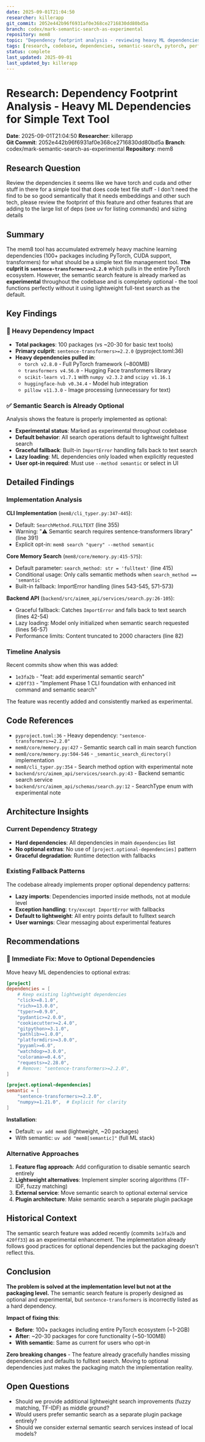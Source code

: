 ```yaml
---
date: 2025-09-01T21:04:50
researcher: killerapp
git_commit: 2052e442b96f6931af0e368ce2716830dd80bd5a
branch: codex/mark-semantic-search-as-experimental
repository: mem8
topic: "Dependency footprint analysis - reviewing heavy ML dependencies for simple text tool"
tags: [research, codebase, dependencies, semantic-search, pytorch, performance]
status: complete
last_updated: 2025-09-01
last_updated_by: killerapp
---
```


# Research: Dependency Footprint Analysis - Heavy ML Dependencies for Simple Text Tool

**Date**: 2025-09-01T21:04:50
**Researcher**: killerapp  
**Git Commit**: 2052e442b96f6931af0e368ce2716830dd80bd5a
**Branch**: codex/mark-semantic-search-as-experimental
**Repository**: mem8

## Research Question
Review the dependencies it seems like we have torch and cuda and other stuff in there for a simple tool that does code text file stuff - I don't need the find to be so good semantically that it needs embeddings and other such tech, please review the footprint of this feature and other features that are adding to the large list of deps (see uv for listing commands) and sizing details

## Summary
The mem8 tool has accumulated extremely heavy machine learning dependencies (100+ packages including PyTorch, CUDA support, transformers) for what should be a simple text file management tool. **The culprit is `sentence-transformers>=2.2.0`** which pulls in the entire PyTorch ecosystem. However, the semantic search feature is already marked as **experimental** throughout the codebase and is completely optional - the tool functions perfectly without it using lightweight full-text search as the default.

## Key Findings

### 🚨 Heavy Dependency Impact
- **Total packages**: 100 packages (vs ~20-30 for basic text tools)
- **Primary culprit**: `sentence-transformers>=2.2.0` (pyproject.toml:36)
- **Heavy dependencies pulled in**:
  - `torch v2.8.0` - Full PyTorch framework (~800MB)
  - `transformers v4.56.0` - Hugging Face transformers library
  - `scikit-learn v1.7.1` with `numpy v2.3.2` and `scipy v1.16.1`
  - `huggingface-hub v0.34.4` - Model hub integration
  - `pillow v11.3.0` - Image processing (unnecessary for text)

### ✅ Semantic Search is Already Optional
Analysis shows the feature is properly implemented as optional:
- **Experimental status**: Marked as experimental throughout codebase
- **Default behavior**: All search operations default to lightweight fulltext search
- **Graceful fallback**: Built-in `ImportError` handling falls back to text search
- **Lazy loading**: ML dependencies only loaded when explicitly requested
- **User opt-in required**: Must use `--method semantic` or select in UI

## Detailed Findings

### Implementation Analysis

**CLI Implementation** (`mem8/cli_typer.py:347-445`):
- Default: `SearchMethod.FULLTEXT` (line 355)  
- Warning: "⚠️ Semantic search requires sentence-transformers library" (line 391)
- Explicit opt-in: `mem8 search "query" --method semantic`

**Core Memory Search** (`mem8/core/memory.py:415-575`):
- Default parameter: `search_method: str = 'fulltext'` (line 415)
- Conditional usage: Only calls semantic methods when `search_method == 'semantic'`
- Built-in fallback: ImportError handling (lines 543-545, 571-573)

**Backend API** (`backend/src/aimem_api/services/search.py:26-105`):
- Graceful fallback: Catches `ImportError` and falls back to text search (lines 42-54)
- Lazy loading: Model only initialized when semantic search requested (lines 56-57)
- Performance limits: Content truncated to 2000 characters (line 82)

### Timeline Analysis
Recent commits show when this was added:
- `1e3fa2b` - "feat: add experimental semantic search" 
- `420ff33` - "Implement Phase 1 CLI foundation with enhanced init command and semantic search"

The feature was recently added and consistently marked as experimental.

## Code References
- `pyproject.toml:36` - Heavy dependency: `"sentence-transformers>=2.2.0"`
- `mem8/core/memory.py:427` - Semantic search call in main search function
- `mem8/core/memory.py:504-546` - `_semantic_search_directory()` implementation
- `mem8/cli_typer.py:354` - Search method option with experimental note
- `backend/src/aimem_api/services/search.py:43` - Backend semantic search service
- `backend/src/aimem_api/schemas/search.py:12` - SearchType enum with experimental note

## Architecture Insights

### Current Dependency Strategy
- **Hard dependencies**: All dependencies in main `dependencies` list
- **No optional extras**: No use of `[project.optional-dependencies]` pattern
- **Graceful degradation**: Runtime detection with fallbacks

### Existing Fallback Patterns
The codebase already implements proper optional dependency patterns:
- **Lazy imports**: Dependencies imported inside methods, not at module level
- **Exception handling**: `try/except ImportError` with fallbacks
- **Default to lightweight**: All entry points default to fulltext search
- **User warnings**: Clear messaging about experimental features

## Recommendations

### 🎯 Immediate Fix: Move to Optional Dependencies
Move heavy ML dependencies to optional extras:

```toml
[project]
dependencies = [
    # Keep existing lightweight dependencies
    "click>=8.1.0",
    "rich>=13.0.0",
    "typer>=0.9.0",
    "pydantic>=2.0.0",
    "cookiecutter>=2.4.0",
    "gitpython>=3.1.0",
    "pathlib>=1.0.0",
    "platformdirs>=3.0.0",
    "pyyaml>=6.0",
    "watchdog>=3.0.0",
    "colorama>=0.4.6",
    "requests>=2.28.0",
    # Remove: "sentence-transformers>=2.2.0",
]

[project.optional-dependencies]
semantic = [
    "sentence-transformers>=2.2.0",
    "numpy>=1.21.0",  # Explicit for clarity
]
```

**Installation**:
- Default: `uv add mem8` (lightweight, ~20 packages)  
- With semantic: `uv add "mem8[semantic]"` (full ML stack)

### Alternative Approaches

1. **Feature flag approach**: Add configuration to disable semantic search entirely
2. **Lightweight alternatives**: Implement simpler scoring algorithms (TF-IDF, fuzzy matching)
3. **External service**: Move semantic search to optional external service
4. **Plugin architecture**: Make semantic search a separate plugin package

## Historical Context
The semantic search feature was added recently (commits `1e3fa2b` and `420ff33`) as an experimental enhancement. The implementation already follows good practices for optional dependencies but the packaging doesn't reflect this.

## Conclusion

**The problem is solved at the implementation level but not at the packaging level.** The semantic search feature is properly designed as optional and experimental, but `sentence-transformers` is incorrectly listed as a hard dependency.

**Impact of fixing this**:
- **Before**: 100+ packages including entire PyTorch ecosystem (~1-2GB)
- **After**: ~20-30 packages for core functionality (~50-100MB)  
- **With semantic**: Same as current for users who opt-in

**Zero breaking changes** - The feature already gracefully handles missing dependencies and defaults to fulltext search. Moving to optional dependencies just makes the packaging match the implementation reality.

## Open Questions
- Should we provide additional lightweight search improvements (fuzzy matching, TF-IDF) as middle ground?
- Would users prefer semantic search as a separate plugin package entirely?
- Should we consider external semantic search services instead of local models?